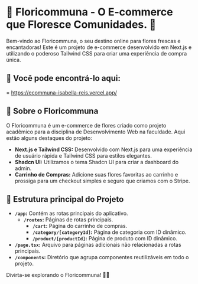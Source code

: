 # 🌸 Floricommuna - O E-commerce que Floresce Comunidades. 🌼

Bem-vindo ao Floricommuna, o seu destino online para flores frescas e encantadoras! Este é um projeto de e-commerce desenvolvido em Next.js e utilizando o poderoso Tailwind CSS para criar uma experiência de compra única.

## 🚀 Você pode encontrá-lo aqui:

 = https://ecommuna-isabella-reis.vercel.app/

## 🌺 Sobre o Floricommuna

O Floricommuna é um e-commerce de flores criado como projeto acadêmico para a disciplina de Desenvolvimento Web na faculdade. Aqui estão alguns destaques do projeto:

- **Next.js e Tailwind CSS:** Desenvolvido com Next.js para uma experiência de usuário rápida e Tailwind CSS para estilos elegantes.
- **Shadcn UI:** Utilizamos o tema Shadcn UI para criar a dashboard do admin.
- **Carrinho de Compras:** Adicione suas flores favoritas ao carrinho e prossiga para um checkout simples e seguro que criamos com o Stripe.

## 📂 Estrutura principal do Projeto

- **`/app`:** Contém as rotas principais do aplicativo.
  - **`/routes`:** Páginas de rotas principais.
    - **`/cart`:** Página do carrinho de compras.
    - **`/category/[categoryId]`:** Página de categoria com ID dinâmico.
    - **`/product/[productId]`:** Página de produto com ID dinâmico.
- **`/page.tsx`:** Arquivo para páginas adicionais não relacionadas a rotas principais.
- **`/components`:** Diretório que agrupa componentes reutilizáveis em todo o projeto.


Divirta-se explorando o Floricommuna! 🌸✨
